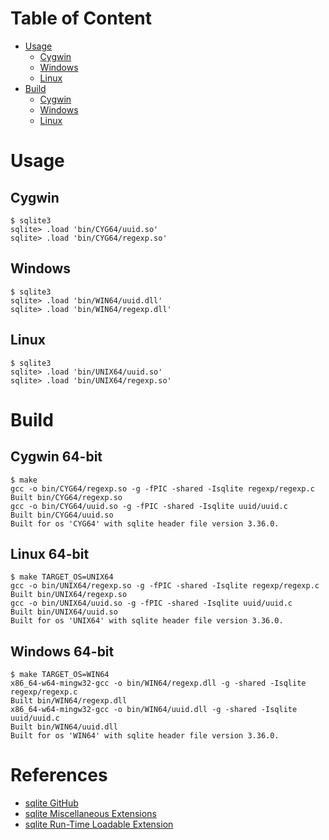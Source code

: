 # Table of Content

* [Usage](#usage)
    * [Cygwin](#cygwin)
    * [Windows](#windows)
    * [Linux](#linux)
* [Build](#build)
    * [Cygwin](#cygwin-64-bit)
    * [Windows](#windows-64-bit)
    * [Linux](#linux-64-bit)

# Usage

## Cygwin

```
$ sqlite3
sqlite> .load 'bin/CYG64/uuid.so'
sqlite> .load 'bin/CYG64/regexp.so'
```

## Windows

```
$ sqlite3
sqlite> .load 'bin/WIN64/uuid.dll'
sqlite> .load 'bin/WIN64/regexp.dll'
```

## Linux

```
$ sqlite3
sqlite> .load 'bin/UNIX64/uuid.so'
sqlite> .load 'bin/UNIX64/regexp.so'
```

# Build

## Cygwin 64-bit

```
$ make
gcc -o bin/CYG64/regexp.so -g -fPIC -shared -Isqlite regexp/regexp.c
Built bin/CYG64/regexp.so
gcc -o bin/CYG64/uuid.so -g -fPIC -shared -Isqlite uuid/uuid.c
Built bin/CYG64/uuid.so
Built for os 'CYG64' with sqlite header file version 3.36.0.
```

## Linux 64-bit

```
$ make TARGET_OS=UNIX64
gcc -o bin/UNIX64/regexp.so -g -fPIC -shared -Isqlite regexp/regexp.c
Built bin/UNIX64/regexp.so
gcc -o bin/UNIX64/uuid.so -g -fPIC -shared -Isqlite uuid/uuid.c
Built bin/UNIX64/uuid.so
Built for os 'UNIX64' with sqlite header file version 3.36.0.
```

## Windows 64-bit

```
$ make TARGET_OS=WIN64
x86_64-w64-mingw32-gcc -o bin/WIN64/regexp.dll -g -shared -Isqlite regexp/regexp.c
Built bin/WIN64/regexp.dll
x86_64-w64-mingw32-gcc -o bin/WIN64/uuid.dll -g -shared -Isqlite uuid/uuid.c
Built bin/WIN64/uuid.dll
Built for os 'WIN64' with sqlite header file version 3.36.0.
```

# References

* [sqlite GitHub](https://github.com/sqlite/sqlite)
* [sqlite Miscellaneous Extensions](https://github.com/sqlite/sqlite/tree/master/ext/misc)
* [sqlite Run-Time Loadable Extension](https://www.sqlite.org/loadext.html)
